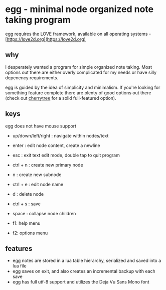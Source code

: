 # egg - minimal node organized note taking program

egg requires the LOVE framework, available on all operating systems - [https://love2d.org](https://love2d.org)

## why

I desperately wanted a program for simple organized note taking. Most options out there are either overly complicated for my needs or have silly depenency requirements.

egg is guided by the idea of simplicity and minimalism. If you're looking for something feature complete there are plenty of good options out there (check out [cherrytree](https://www.giuspen.com/cherrytree/) for a solid full-featured option).

## keys
egg does not have mouse support
- up/down/left/right : navigate within nodes/text
- enter : edit node content, create a newline
- esc : exit text edit mode, double tap to quit program
- ctrl + n : create new primary node
- n : create new subnode
- ctrl + e : edit node name
- d : delete node
- ctrl + s : save
- space : collapse node children

- f1: help menu
- f2: options menu

## features
- egg notes are stored in a lua table hierarchy, serialized and saved into a lua file
- egg saves on exit, and also creates an incremental backup with each save
- egg has full utf-8 support and utilizes the Deja Vu Sans Mono font
